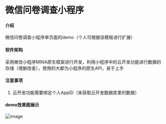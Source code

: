# 微信问卷调查小程序

#### 介绍
微信问卷调查小程序单页面的demo（个人可根据该模板进行扩展）

#### 软件架构
采用微信小程序MINA原生框架进行开发，利用小程序中的云开发功能进行数据的存储（增删改查），使用的大都为小程序的原生API，易于上手


#### 注意事项

1. 云开发功能需要绑定个人AppID（来获取云开发数据库里的数据）

#### demo效果图展示
![image](https://user-images.githubusercontent.com/51194194/175491827-b3c8f0ab-ef72-47ba-bb83-4efa20d1cd0c.png)




